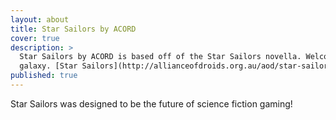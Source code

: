 ```yaml
---
layout: about
title: Star Sailors by ACORD
cover: true
description: >
  Star Sailors by ACORD is based off of the Star Sailors novella. Welcome to our
  galaxy. [Star Sailors](http://allianceofdroids.org.au/aod/star-sailors-embed/)
published: true
---
```


Star Sailors was designed to be the future of science fiction gaming!

<div class="codegena_iframe" data-src="https://allianceofdroids.org.au" style="height:441px;width:750px;" data-responsive="true" data-img="https://blog.allianceofdroids.org.au/wp-content/uploads/2019/02/ACORD.v1.png" data-css="background:url('//codegena.com/wp-content/uploads/2015/09/loading.gif') white center center no-repeat;border:0px;"></div><script src="https://rawgit.com/shaneapen/Codegena/master/async-iframe.js"></script>

